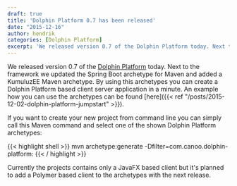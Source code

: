 ```yaml
---
draft: true
title: 'Dolphin Platform 0.7 has been released'
date: "2015-12-16"
author: hendrik
categories: [Dolphin Platform]
excerpt: 'We released version 0.7 of the Dolphin Platform today. Next to the framework we updated the Spring Boot archetype for Maven and added a KumuluzEE Maven archetype.'
---
```

We released version 0.7 of the [Dolphin Platform](http://www.dolphin-platform.io) today. Next to the framework we updated the Spring Boot archetype for Maven and added a KumuluzEE Maven archetype. By using this archetypes you can create a Dolphin Platform based client server application in a minute. An example how you can use the archetypes can be found [here]({{< ref "/posts/2015-12-02-dolphin-platform-jumpstart" >}}).

If you want to create your new project from command line you can simply call this Maven command and select one of the shown Dolphin Platform archetypes:

{{< highlight shell >}}
mvn archetype:generate -Dfilter=com.canoo.dolphin-platform:
{{< / highlight >}}

Currently the projects contains only a JavaFX based client but it's planned to add a Polymer based client to the archetypes with the next release.
